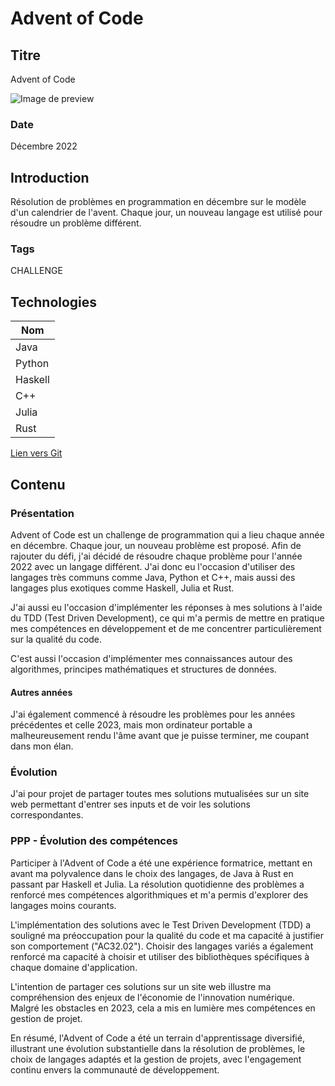 # Advent of Code

## Titre

Advent of Code

![Image de preview](https://cdn.discordapp.com/attachments/814908646138970122/1193509441941798973/image.png?ex=65acf949&is=659a8449&hm=72640be9e6dc939c4748c71664b4bc34feb7da02102e8bf797e3050871b2092b&)

### Date

Décembre 2022

## Introduction

Résolution de problèmes en programmation en décembre sur le modèle d'un calendrier de l'avent. Chaque jour, un nouveau langage est utilisé pour résoudre un problème différent.

### Tags

CHALLENGE

## Technologies

| Nom     |
| ------- |
| Java    |
| Python  |
| Haskell |
| C++     |
| Julia   |
| Rust    |

[Lien vers Git](https://github.com/Eric-Philippe/Advent-Of-Code-2022)

## Contenu

### Présentation

Advent of Code est un challenge de programmation qui a lieu chaque année en décembre. Chaque jour, un nouveau problème est proposé. Afin de rajouter du défi, j'ai décidé de résoudre chaque problème pour l'année 2022 avec un langage différent. J'ai donc eu l'occasion d'utiliser des langages très communs comme Java, Python et C++, mais aussi des langages plus exotiques comme Haskell, Julia et Rust.

J'ai aussi eu l'occasion d'implémenter les réponses à mes solutions à l'aide du TDD (Test Driven Development), ce qui m'a permis de mettre en pratique mes compétences en développement et de me concentrer particulièrement sur la qualité du code.

C'est aussi l'occasion d'implémenter mes connaissances autour des algorithmes, principes mathématiques et structures de données.

#### Autres années

J'ai également commencé à résoudre les problèmes pour les années précédentes et celle 2023, mais mon ordinateur portable a malheureusement rendu l'âme avant que je puisse terminer, me coupant dans mon élan.

### Évolution

J'ai pour projet de partager toutes mes solutions mutualisées sur un site web permettant d'entrer ses inputs et de voir les solutions correspondantes.

### PPP - Évolution des compétences

Participer à l'Advent of Code a été une expérience formatrice, mettant en avant ma polyvalence dans le choix des langages, de Java à Rust en passant par Haskell et Julia. La résolution quotidienne des problèmes a renforcé mes compétences algorithmiques et m'a permis d'explorer des langages moins courants.

L'implémentation des solutions avec le Test Driven Development (TDD) a souligné ma préoccupation pour la qualité du code et ma capacité à justifier son comportement ("AC32.02"). Choisir des langages variés a également renforcé ma capacité à choisir et utiliser des bibliothèques spécifiques à chaque domaine d'application.

L'intention de partager ces solutions sur un site web illustre ma compréhension des enjeux de l'économie de l'innovation numérique. Malgré les obstacles en 2023, cela a mis en lumière mes compétences en gestion de projet.

En résumé, l'Advent of Code a été un terrain d'apprentissage diversifié, illustrant une évolution substantielle dans la résolution de problèmes, le choix de langages adaptés et la gestion de projets, avec l'engagement continu envers la communauté de développement.

